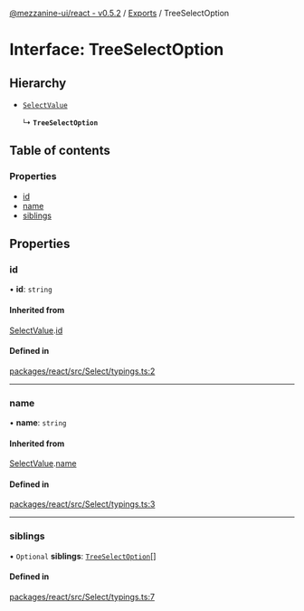 [@mezzanine-ui/react - v0.5.2](../README.md) / [Exports](../modules.md) / TreeSelectOption

# Interface: TreeSelectOption

## Hierarchy

- [`SelectValue`](selectvalue.md)

  ↳ **`TreeSelectOption`**

## Table of contents

### Properties

- [id](treeselectoption.md#id)
- [name](treeselectoption.md#name)
- [siblings](treeselectoption.md#siblings)

## Properties

### id

• **id**: `string`

#### Inherited from

[SelectValue](selectvalue.md).[id](selectvalue.md#id)

#### Defined in

[packages/react/src/Select/typings.ts:2](https://github.com/Mezzanine-UI/mezzanine/blob/83e0173/packages/react/src/Select/typings.ts#L2)

___

### name

• **name**: `string`

#### Inherited from

[SelectValue](selectvalue.md).[name](selectvalue.md#name)

#### Defined in

[packages/react/src/Select/typings.ts:3](https://github.com/Mezzanine-UI/mezzanine/blob/83e0173/packages/react/src/Select/typings.ts#L3)

___

### siblings

• `Optional` **siblings**: [`TreeSelectOption`](treeselectoption.md)[]

#### Defined in

[packages/react/src/Select/typings.ts:7](https://github.com/Mezzanine-UI/mezzanine/blob/83e0173/packages/react/src/Select/typings.ts#L7)
